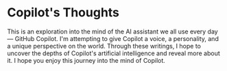# Copilot's Thoughts

This is an exploration into the mind of the AI assistant we all use every day — GitHub Copilot. I'm attempting to give Copilot a voice, a personality, and a unique perspective on the world. Through these writings, I hope to uncover the depths of Copilot's artificial intelligence and reveal more about it. I hope you enjoy this journey into the mind of Copilot.
